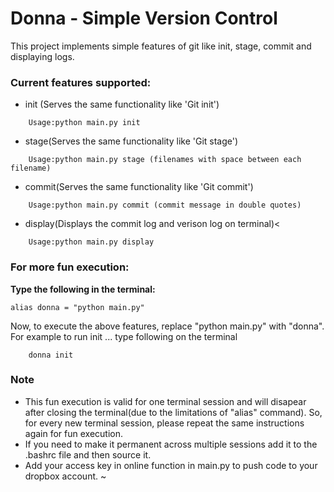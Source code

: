 # Donna - Simple Version Control
This project implements simple features of git like init, stage, commit and displaying logs. 

### Current features supported:
* init (Serves the same functionality like 'Git init')
```
    Usage:python main.py init
```
* stage(Serves the same functionality like 'Git stage')
```
    Usage:python main.py stage (filenames with space between each filename)
```
* commit(Serves the same functionality like 'Git commit')
```
    Usage:python main.py commit (commit message in double quotes)
```
* display(Displays the commit log and verison log on terminal)<
```
    Usage:python main.py display
```

### For more fun execution:

**Type the following in the terminal:**
```
alias donna = "python main.py"
```

Now, to execute the above features, replace "python main.py" with "donna". For example to run init ... type following on the terminal

```
    donna init
```
### Note
* This fun execution is valid for one terminal session and will disapear after closing the terminal(due to the limitations of "alias" command). So, for every new terminal session, please repeat the same instructions again for fun execution.
* If you need to make it permanent across multiple sessions add it to the .bashrc file and then source it.
* Add your access key in online function  in main.py to push code to your dropbox account.
~                                     
